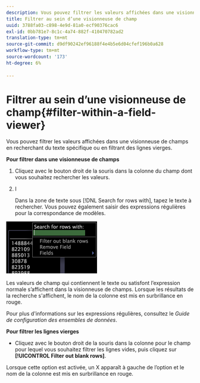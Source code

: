```yaml
---
description: Vous pouvez filtrer les valeurs affichées dans une visionneuse de champs en recherchant du texte spécifique ou en filtrant des lignes vierges.
title: Filtrer au sein d’une visionneuse de champ
uuid: 3788fa03-c898-4e9d-81a0-ecf90376cac6
exl-id: 0bb781e7-8c1c-4a74-882f-410470782ad2
translation-type: tm+mt
source-git-commit: d9df90242ef96188f4e4b5e6d04cfef196b0a628
workflow-type: tm+mt
source-wordcount: '173'
ht-degree: 6%

---
```


# Filtrer au sein d’une visionneuse de champ{#filter-within-a-field-viewer}

Vous pouvez filtrer les valeurs affichées dans une visionneuse de champs en recherchant du texte spécifique ou en filtrant des lignes vierges.

**Pour filtrer dans une visionneuse de champs**

1. Cliquez avec le bouton droit de la souris dans la colonne du champ dont vous souhaitez rechercher les valeurs.
1. I

   Dans la zone de texte sous [!DNL Search for rows with], tapez le texte à rechercher. Vous pouvez également saisir des expressions régulières pour la correspondance de modèles.

![](assets/vis_FieldViewer_Search.png)

Les valeurs de champ qui contiennent le texte ou satisfont l’expression normale s’affichent dans la visionneuse de champs. Lorsque les résultats de la recherche s&#39;affichent, le nom de la colonne est mis en surbrillance en rouge.

Pour plus d&#39;informations sur les expressions régulières, consultez le *Guide de configuration des ensembles de données*.

**Pour filtrer les lignes vierges**

* Cliquez avec le bouton droit de la souris dans la colonne pour le champ pour lequel vous souhaitez filtrer les lignes vides, puis cliquez sur **[!UICONTROL Filter out blank rows]**.

Lorsque cette option est activée, un X apparaît à gauche de l’option et le nom de la colonne est mis en surbrillance en rouge.
